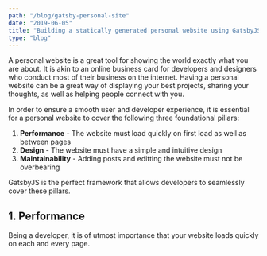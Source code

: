 ```yaml
---
path: "/blog/gatsby-personal-site"
date: "2019-06-05"
title: "Building a statically generated personal website using GatsbyJS"
type: "blog"
---
```

A personal website is a great tool for showing the world exactly what you are about. It is akin to an online business card for developers and designers who conduct most of their business on the internet. Having a personal website can be a great way of displaying your best projects, sharing your thoughts, as well as helping people connect with you. 

In order to ensure a smooth user and developer experience, it is essential for a personal website to cover the following three foundational pillars: 
  1. __Performance__ - The website must load quickly on first load as well as between pages
  2. __Design__ - The website must have a simple and intuitive design
  3. __Maintainability__ - Adding posts and editting the website must not be overbearing 

GatsbyJS is the perfect framework that allows developers to seamlessly cover these pillars.

## 1. Performance
Being a developer, it is of utmost importance that your website loads quickly on each and every page. 
